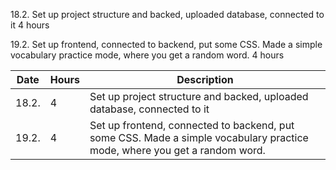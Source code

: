 18.2. Set up project structure and backed, uploaded database, connected to it
4 hours

19.2. Set up frontend, connected to backend, put some CSS. Made a simple vocabulary practice mode, where you get a random word.
4 hours

| Date | Hours | Description |
| ---- | ------| ----------- |
| 18.2.| 4     | Set up project structure and backed, uploaded database, connected to it |
| 19.2. | 4   | Set up frontend, connected to backend, put some CSS. Made a simple vocabulary practice mode, where you get a random word. |